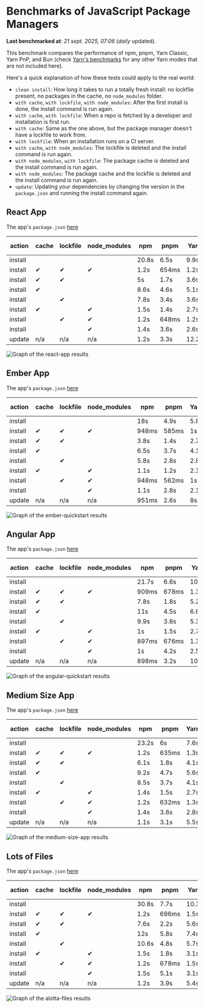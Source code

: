# Benchmarks of JavaScript Package Managers

**Last benchmarked at**: _21 sept. 2025, 07:06_ (_daily_ updated).

This benchmark compares the performance of npm, pnpm, Yarn Classic, Yarn PnP, and Bun (check [Yarn's benchmarks](https://yarnpkg.com/benchmarks) for any other Yarn modes that are not included here).

Here's a quick explanation of how these tests could apply to the real world:

- `clean install`: How long it takes to run a totally fresh install: no lockfile present, no packages in the cache, no `node_modules` folder.
- `with cache`, `with lockfile`, `with node_modules`: After the first install is done, the install command is run again.
- `with cache`, `with lockfile`: When a repo is fetched by a developer and installation is first run.
- `with cache`: Same as the one above, but the package manager doesn't have a lockfile to work from.
- `with lockfile`: When an installation runs on a CI server.
- `with cache`, `with node_modules`: The lockfile is deleted and the install command is run again.
- `with node_modules`, `with lockfile`: The package cache is deleted and the install command is run again.
- `with node_modules`: The package cache and the lockfile is deleted and the install command is run again.
- `update`: Updating your dependencies by changing the version in the `package.json` and running the install command again.

## React App

The app's `package.json` [here](./fixtures/react-app/package.json)

| action  | cache | lockfile | node_modules| npm | pnpm | Yarn | Yarn PnP | Bun |
| ---     | ---   | ---      | ---         | --- | ---  | ---  | ---      | --- |
| install |       |          |             | 20.8s | 6.5s | 9.9s | 2.7s | 1.4s |
| install | ✔     | ✔        | ✔           | 1.2s | 654ms | 1.2s | n/a | 34ms |
| install | ✔     | ✔        |             | 5s | 1.7s | 3.6s | 996ms | 432ms |
| install | ✔     |          |             | 8.6s | 4.6s | 5.1s | 2.5s | 416ms |
| install |       | ✔        |             | 7.8s | 3.4s | 3.6s | 995ms | 413ms |
| install | ✔     |          | ✔           | 1.5s | 1.4s | 2.7s | n/a | 33ms |
| install |       | ✔        | ✔           | 1.2s | 648ms | 1.2s | n/a | 30ms |
| install |       |          | ✔           | 1.4s | 3.6s | 2.6s | n/a | 30ms |
| update  | n/a | n/a | n/a | 1.2s | 3.3s | 12.2s | 3.3s | 34ms |

<img alt="Graph of the react-app results" src="results/img/react-app.svg" />

## Ember App

The app's `package.json` [here](./fixtures/ember-quickstart/package.json)

| action  | cache | lockfile | node_modules| npm | pnpm | Yarn | Yarn PnP | Bun |
| ---     | ---   | ---      | ---         | --- | ---  | ---  | ---      | --- |
| install |       |          |             | 18s | 4.9s | 5.8s | 2.4s | 978ms |
| install | ✔     | ✔        | ✔           | 948ms | 585ms | 1s | n/a | 26ms |
| install | ✔     | ✔        |             | 3.8s | 1.4s | 2.7s | 872ms | 344ms |
| install | ✔     |          |             | 6.5s | 3.7s | 4.1s | 2s | 340ms |
| install |       | ✔        |             | 5.8s | 2.8s | 2.8s | 868ms | 332ms |
| install | ✔     |          | ✔           | 1.1s | 1.2s | 2.1s | n/a | 26ms |
| install |       | ✔        | ✔           | 948ms | 562ms | 1s | n/a | 24ms |
| install |       |          | ✔           | 1.1s | 2.8s | 2.1s | n/a | 23ms |
| update  | n/a | n/a | n/a | 951ms | 2.6s | 8s | 2.9s | 26ms |

<img alt="Graph of the ember-quickstart results" src="results/img/ember-quickstart.svg" />

## Angular App

The app's `package.json` [here](./fixtures/angular-quickstart/package.json)

| action  | cache | lockfile | node_modules| npm | pnpm | Yarn | Yarn PnP | Bun |
| ---     | ---   | ---      | ---         | --- | ---  | ---  | ---      | --- |
| install |       |          |             | 21.7s | 6.6s | 10.9s | 2.8s | 1.6s |
| install | ✔     | ✔        | ✔           | 909ms | 678ms | 1.3s | n/a | 28ms |
| install | ✔     | ✔        |             | 7.8s | 1.8s | 5.2s | 1.2s | 832ms |
| install | ✔     |          |             | 11s | 4.5s | 6.6s | 2.4s | 803ms |
| install |       | ✔        |             | 9.9s | 3.8s | 5.3s | 1.2s | 817ms |
| install | ✔     |          | ✔           | 1s | 1.5s | 2.7s | n/a | 28ms |
| install |       | ✔        | ✔           | 897ms | 676ms | 1.3s | n/a | 25ms |
| install |       |          | ✔           | 1s | 4.2s | 2.5s | n/a | 25ms |
| update  | n/a | n/a | n/a | 898ms | 3.2s | 10.7s | 2.9s | 33ms |

<img alt="Graph of the angular-quickstart results" src="results/img/angular-quickstart.svg" />

## Medium Size App

The app's `package.json` [here](./fixtures/medium-size-app/package.json)

| action  | cache | lockfile | node_modules| npm | pnpm | Yarn | Yarn PnP | Bun |
| ---     | ---   | ---      | ---         | --- | ---  | ---  | ---      | --- |
| install |       |          |             | 23.2s | 6s | 7.6s | 3s | 1.5s |
| install | ✔     | ✔        | ✔           | 1.2s | 635ms | 1.3s | n/a | 30ms |
| install | ✔     | ✔        |             | 6.1s | 1.8s | 4.1s | 1.1s | 469ms |
| install | ✔     |          |             | 9.2s | 4.7s | 5.6s | 2.5s | 466ms |
| install |       | ✔        |             | 8.5s | 3.7s | 4.1s | 1.2s | 451ms |
| install | ✔     |          | ✔           | 1.4s | 1.5s | 2.7s | n/a | 30ms |
| install |       | ✔        | ✔           | 1.2s | 632ms | 1.3s | n/a | 27ms |
| install |       |          | ✔           | 1.4s | 3.6s | 2.8s | n/a | 27ms |
| update  | n/a | n/a | n/a | 1.1s | 3.1s | 5.5s | 2.4s | 38ms |

<img alt="Graph of the medium-size-app results" src="results/img/medium-size-app.svg" />

## Lots of Files

The app's `package.json` [here](./fixtures/alotta-files/package.json)

| action  | cache | lockfile | node_modules| npm | pnpm | Yarn | Yarn PnP | Bun |
| ---     | ---   | ---      | ---         | --- | ---  | ---  | ---      | --- |
| install |       |          |             | 30.8s | 7.7s | 10.3s | 3.5s | 1.6s |
| install | ✔     | ✔        | ✔           | 1.2s | 696ms | 1.5s | n/a | 39ms |
| install | ✔     | ✔        |             | 7.6s | 2.2s | 5.6s | 1.3s | 699ms |
| install | ✔     |          |             | 12s | 5.8s | 7.4s | 2.9s | 702ms |
| install |       | ✔        |             | 10.6s | 4.8s | 5.7s | 1.3s | 701ms |
| install | ✔     |          | ✔           | 1.5s | 1.8s | 3.1s | n/a | 38ms |
| install |       | ✔        | ✔           | 1.2s | 678ms | 1.5s | n/a | 34ms |
| install |       |          | ✔           | 1.5s | 5.1s | 3.1s | n/a | 35ms |
| update  | n/a | n/a | n/a | 1.2s | 3.9s | 5.4s | 3.1s | 85ms |

<img alt="Graph of the alotta-files results" src="results/img/alotta-files.svg" />